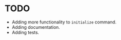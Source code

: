 TODO
====

* Adding more functionality to `initialize` command.
* Adding documentation.
* Adding tests.